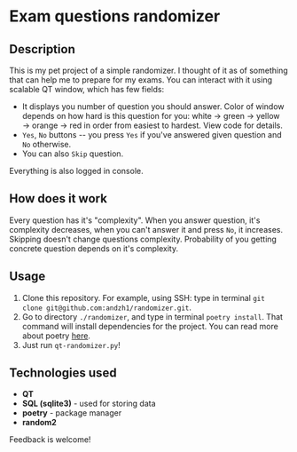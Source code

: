 # Exam questions randomizer
## Description
This is my pet project of a simple randomizer. I thought of it as of something that can help me to prepare for my exams. You can interact with it using scalable QT window, which has few fields: 
- It displays you number of question you should answer. Color of window depends on how hard is this question for you: white → green → yellow → orange → red in order from easiest to hardest. View code for details.
- `Yes`, `No` buttons -- you press `Yes` if you've answered given question and `No` otherwise.
- You can also `Skip` question.

Everything is also logged in console. 

## How does it work
Every question has it's "complexity". When you answer question, it's complexity decreases, when you can't answer it and press `No`, it increases. Skipping doesn't change questions complexity.
Probability of you getting concrete question depends on it's complexity.

## Usage
1. Clone this repository. For example, using SSH: type in terminal `git clone git@github.com:andzh1/randomizer.git`.
2. Go to directory `./randomizer`, and type in terminal `poetry install`. That command will install dependencies for the project. You can read more about poetry [here](https://python-poetry.org/).
3. Just run `qt-randomizer.py`!

## Technologies used
- **QT**
- **SQL (sqlite3)** - used for storing data
- **poetry** - package manager
- **random2**

Feedback is welcome!

